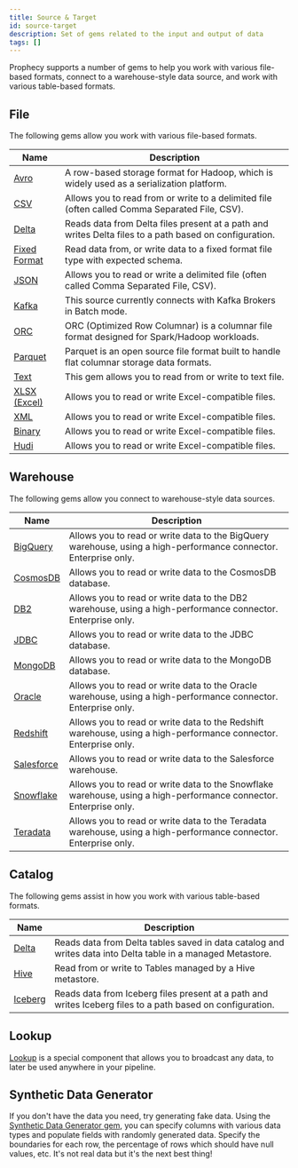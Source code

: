 ```yaml
---
title: Source & Target
id: source-target
description: Set of gems related to the input and output of data
tags: []
---
```


Prophecy supports a number of gems to help you work with various file-based formats, connect to a warehouse-style data source, and work with various table-based formats.

## File

The following gems allow you work with various file-based formats.

| Name                                | Description                                                                                            |
| ----------------------------------- | ------------------------------------------------------------------------------------------------------ |
| [Avro](./file/avro)                 | A row-based storage format for Hadoop, which is widely used as a serialization platform.               |
| [CSV](./file/csv)                   | Allows you to read from or write to a delimited file (often called Comma Separated File, CSV).         |
| [Delta](./file/delta)               | Reads data from Delta files present at a path and writes Delta files to a path based on configuration. |
| [Fixed Format](./file/fixed-format) | Read data from, or write data to a fixed format file type with expected schema.                        |
| [JSON](./file/json)                 | Allows you to read or write a delimited file (often called Comma Separated File, CSV).                 |
| [Kafka](./file/kafka)               | This source currently connects with Kafka Brokers in Batch mode.                                       |
| [ORC](./file/orc)                   | ORC (Optimized Row Columnar) is a columnar file format designed for Spark/Hadoop workloads.            |
| [Parquet](./file/parquet)           | Parquet is an open source file format built to handle flat columnar storage data formats.              |
| [Text](./file/text)                 | This gem allows you to read from or write to text file.                                                |
| [XLSX (Excel)](./file/xlsx)         | Allows you to read or write Excel-compatible files.                                                    |
| [XML](./file/xml)                   | Allows you to read or write Excel-compatible files.                                                    |
| [Binary](./file/binary)             | Allows you to read or write Excel-compatible files.                                                    |
| [Hudi](./file/hudi)                 | Allows you to read or write Excel-compatible files.                                                    |

## Warehouse

The following gems allow you connect to warehouse-style data sources.

| Name                                 | Description                                                                                                       |
| ------------------------------------ | ----------------------------------------------------------------------------------------------------------------- |
| [BigQuery](./warehouse/bigquery)     | Allows you to read or write data to the BigQuery warehouse, using a high-performance connector. Enterprise only.  |
| [CosmosDB](./warehouse/cosmos)       | Allows you to read or write data to the CosmosDB database.                                                        |
| [DB2](./warehouse/db2)               | Allows you to read or write data to the DB2 warehouse, using a high-performance connector. Enterprise only.       |
| [JDBC](./warehouse/jdbc)             | Allows you to read or write data to the JDBC database.                                                            |
| [MongoDB](./warehouse/mongodb)       | Allows you to read or write data to the MongoDB database.                                                         |
| [Oracle](./warehouse/oracle)         | Allows you to read or write data to the Oracle warehouse, using a high-performance connector. Enterprise only.    |
| [Redshift](./warehouse/redshift)     | Allows you to read or write data to the Redshift warehouse, using a high-performance connector. Enterprise only.  |
| [Salesforce](./warehouse/salesforce) | Allows you to read or write data to the Salesforce warehouse.                                                     |
| [Snowflake](./warehouse/snowflake)   | Allows you to read or write data to the Snowflake warehouse, using a high-performance connector. Enterprise only. |
| [Teradata](./warehouse/teradata)     | Allows you to read or write data to the Teradata warehouse, using a high-performance connector. Enterprise only.  |

## Catalog

The following gems assist in how you work with various table-based formats.

| Name                               | Description                                                                                                 |
| ---------------------------------- | ----------------------------------------------------------------------------------------------------------- |
| [Delta](./catalog-table/delta)     | Reads data from Delta tables saved in data catalog and writes data into Delta table in a managed Metastore. |
| [Hive](./catalog-table/hive)       | Read from or write to Tables managed by a Hive metastore.                                                   |
| [Iceberg](./catalog-table/iceberg) | Reads data from Iceberg files present at a path and writes Iceberg files to a path based on configuration.  |

## Lookup

[Lookup](/docs/Spark/gems/source-target/lookup.md) is a special component that allows you to broadcast any data, to later be used anywhere in your pipeline.

## Synthetic Data Generator

If you don't have the data you need, try generating fake data. Using the [Synthetic Data Generator gem](/docs/Spark/gems/source-target/file/synthetic-data-generator.md), you can specify columns with various data types and populate fields with randomly generated data. Specify the boundaries for each row, the percentage of rows which should have null values, etc. It's not real data but it's the next best thing!
